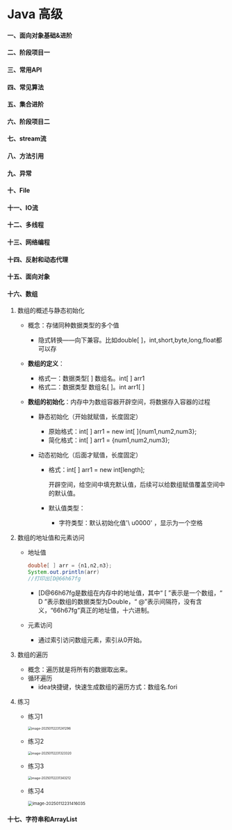 # Java 高级 

#### 一、面向对象基础&进阶 

#### 二、阶段项目一

#### 三、常用API

#### 四、常见算法

#### 五、集合进阶

#### 六、阶段项目二

#### 七、stream流

#### 八、方法引用

#### 九、异常

#### 十、File

#### 十一、IO流

#### 十二、多线程

#### 十三、网络编程

#### 十四、反射和动态代理 

#### 十五、面向对象

#### 十六、数组

1. 数组的概述与静态初始化 

   - 概念：存储同种数据类型的多个值

     - 隐式转换——向下兼容。比如double[ ]，int,short,byte,long,float都可以存 

   - **数组的定义**：

     - 格式一：数据类型[ ] 数组名。int[ ] arr1
     - 格式二：数据类型 数组名[ ]。int  arr1[ ]

   - **数组的初始化**：内存中为数组容器开辟空间，将数据存入容器的过程 

     - 静态初始化（开始就赋值，长度固定）

       - 原始格式：int[ ] arr1 = new int[ ]{num1,num2,num3};
       - 简化格式：int[ ] arr1 = {num1,num2,num3};

     - 动态初始化（后面才赋值，长度固定）

       - 格式：int[ ] arr1 = new int[length]; 

         开辟空间，给空间中填充默认值，后续可以给数组赋值覆盖空间中的默认值。

       - 默认值类型：

         - 字符类型：默认初始化值'\ u0000' ，显示为一个空格

2. 数组的地址值和元素访问

   - 地址值

     

     ``````java
     double[ ] arr = {n1,n2,n3};
     System.out.println(arr)
     //打印出[D@66h67fg
     ``````

     - [D@66h67fg是数组在内存中的地址值，其中“ [ ”表示是一个数组，“ D ”表示数组的数据类型为Double，“ @”表示间隔符，没有含义，“66h67fg”真正的地址值，十六进制。

   - 元素访问

     - 通过索引访问数组元素，索引从0开始。

3. 数组的遍历

   - 概念：遍历就是将所有的数据取出来。
   - 循环遍历 
     - idea快捷键，快速生成数组的遍历方式：数组名.fori

4. 练习 

   - 练习1

     <img src="C:\Users\19625\AppData\Roaming\Typora\typora-user-images\image-20250112231241296.png" alt="image-20250112231241296" style="zoom:50%;" />

   - 练习2

     <img src="C:\Users\19625\AppData\Roaming\Typora\typora-user-images\image-20250112231323320.png" alt="image-20250112231323320" style="zoom:50%;" />

   - 练习3

     <img src="C:\Users\19625\AppData\Roaming\Typora\typora-user-images\image-20250112231343212.png" alt="image-20250112231343212" style="zoom:50%;" />

   - 练习4

     <img src="C:\Users\19625\AppData\Roaming\Typora\typora-user-images\image-20250112231416035.png" alt="image-20250112231416035" style="zoom:67%;" />

#### 十七、字符串和ArrayList